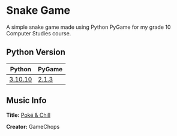 # Snake Game
A simple snake game made using Python PyGame for my grade 10 Computer Studies course.

## Python Version
|                             **Python**                            |                          **PyGame**                          |
| ----------------------------------------------------------------- | ------------------------------------------------------------ |
| [3.10.10](https://www.python.org/downloads/release/python-31010/) | [2.1.3](https://github.com/pygame/pygame/releases/tag/2.1.3) |

## Music Info
**Title:** [Poké & Chill](https://www.youtube.com/watch?v=2DVpys50LVE)

**Creator:** GameChops

